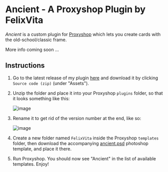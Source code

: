 # Ancient - A Proxyshop Plugin by FelixVita
_Ancient_ is a custom plugin for [Proxyshop](https://github.com/MrTeferi/MTG-Proxyshop.git) which lets you create cards with the old-school/classic frame.

More info coming soon ...


## Instructions
1. Go to the latest release of my plugin [here](https://github.com/HelixVita/FelixVita-Proxyshop-Plugins/releases/latest) and download it by clicking `Source code (zip)` (under "Assets").
1. Unzip the folder and place it into your Proxyshop `plugins` folder, so that it looks something like this:

    ![image](https://user-images.githubusercontent.com/102387379/191348877-72feeadd-28c0-4002-b48d-1a83ddcab31e.png)

1. Rename it to get rid of the version number at the end, like so:

    ![image](https://user-images.githubusercontent.com/102387379/191352722-b02ab966-e3b4-4a0f-86cb-b4ac2661af1f.png)

1. Create a new folder named `FelixVita` inside the Proxyshop `templates` folder, then download the accompanying [ancient.psd](https://drive.google.com/file/d/1l5hNK160FQ57NR-EXD-9RzwWOMPmD7k8/view?usp=sharing) photoshop template, and place it there.
1. Run Proxyshop. You should now see "Ancient" in the list of available templates. Enjoy!
